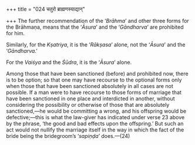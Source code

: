 +++
title = "024 चतुरो ब्राह्मणस्याद्यान्"

+++
The further recommendation of the ‘*Brāhma*’ and other three forms for
the Brāhmaṇa, means that the ‘*Āsura*’ and the ‘*Gāndharva*’ are
prohibited for him.

Similarly, for the *Kṣatriya*, it is the ‘*Rākṣasa*’ alone, not the
‘*Āsura*’ and the ‘*Gāndharva*.’

For the *Vaiśya* and the *Śūdra*, it is the ‘*Āsura*’ alone.

Among those that have been sanctioned (before) and prohibited now, there
is to be option; so that one may have recourse to the optional forms
only when those that have been sanctioned absolutely in all cases are
not possible. If a man were to have recourse to those forms of marriage
that have been sanctioned in one place and interdicted in another,
without considering the possibility or otherwise of those that are
absolutely sanctioned,—he would be committing a wrong, and his offspring
would be defective;—this is what the law-giver has indicated under verse
23 above by the phrase, ‘the good and bad effects upon the offspring.’
But such an act would not nullify the marriage itself in the way in
which the fact of the bride being the bridegroom’s ‘*sapiṇḍa*’
does.—(24)


